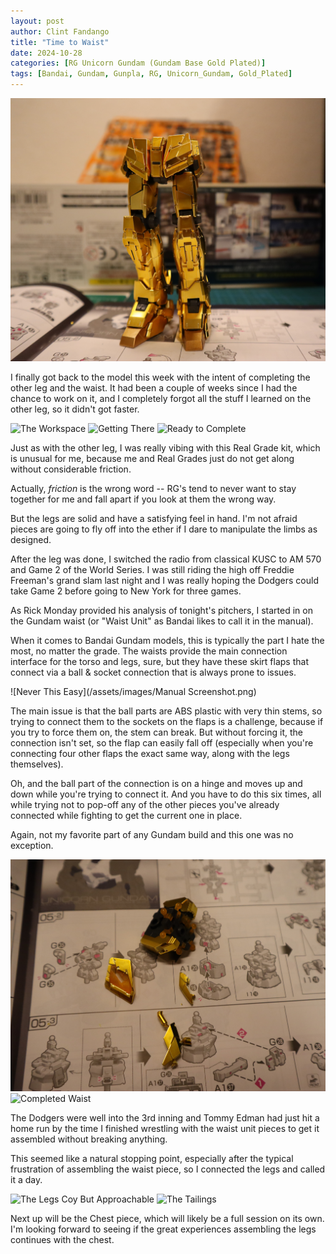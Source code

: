 ```yaml
---
layout: post
author: Clint Fandango
title: "Time to Waist"
date: 2024-10-28
categories: [RG Unicorn Gundam (Gundam Base Gold Plated)]
tags: [Bandai, Gundam, Gunpla, RG, Unicorn_Gundam, Gold_Plated]
---
```

![These Legs Say Confident Yet Relaxed](/assets/images/legs_complete2.JPG)

I finally got back to the model this week with the intent of completing the other leg and the waist. It had been a couple of weeks since I had the chance to work on it, and I completely forgot all the stuff I learned on the other leg, so it didn't got faster.

![The Workspace](/assets/images/Workspace_sm.png)
![Getting There](/assets/images/rt_leg_1.png)
![Ready to Complete](/assets/images/rt_leg_2.png)

Just as with the other leg, I was really vibing with this Real Grade kit, which is unusual for me, because me and Real Grades just do not get along without considerable friction.

Actually, *friction* is the wrong word -- RG's tend to never want to stay together for me and fall apart if you look at them the wrong way. 

But the legs are solid and have a satisfying feel in hand. I'm not afraid pieces are going to fly off into the ether if I dare to manipulate the limbs as designed.

After the leg was done, I switched the radio from classical KUSC to AM 570 and Game 2 of the World Series. I was still riding the high off Freddie Freeman's grand slam last night and I was really hoping the Dodgers could take Game 2 before going to New York for three games. 

As Rick Monday provided his analysis of tonight's pitchers, I started in on the Gundam waist (or "Waist Unit" as Bandai likes to call it in the manual). 

When it comes to Bandai Gundam models, this is typically the part I hate the most, no matter the grade. The waists provide the main connection interface for the torso and legs, sure, but they have these skirt flaps that connect via a ball & socket connection that is always prone to issues.

![Never This Easy](/assets/images/Manual Screenshot.png)

The main issue is that the ball parts are ABS plastic with very thin stems, so trying to connect them to the sockets on the flaps is a challenge, because if you try to force them on, the stem can break. But without forcing it, the connection isn't set, so the flap can easily fall off (especially when you're connecting four other flaps the exact same way, along with the legs themselves).

Oh, and the ball part of the connection is on a hinge and moves up and down while you're trying to connect it. And you have to do this six times, all while trying not to pop-off any of the other pieces you've already connected while fighting to get the current one in place. 

Again, not my favorite part of any Gundam build and this one was no exception.

![Waist Unit With Skirt Flap](/assets/images/waist1.JPG)
![Completed Waist](/assets/images/waist_complete.JPG)

The Dodgers were well into the 3rd inning and Tommy Edman had just hit a home run by the time I finished wrestling with the waist unit pieces to get it assembled without breaking anything.

This seemed like a natural stopping point, especially after the typical frustration of assembling the waist piece, so I connected the legs and called it a day.

![The Legs Coy But Approachable](/assets/images/legs_complete1.JPG)
![The Tailings](/assets/images/tailings.JPG)

Next up will be the Chest piece, which will likely be a full session on its own. I'm looking forward to seeing if the great experiences assembling the legs continues with the chest.
